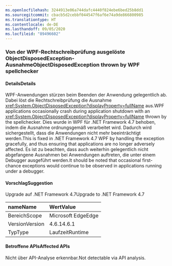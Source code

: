 ```yaml
---
ms.openlocfilehash: 3244913e06a744dafc4440f824ebe6bed25b8dd1
ms.sourcegitcommit: cbacb5d2cebbf044547f6af6e74a9de866800985
ms.translationtype: HT
ms.contentlocale: de-DE
ms.lasthandoff: 09/05/2020
ms.locfileid: "89496602"
---
```

### <a name="objectdisposedexception-thrown-by-wpf-spellchecker"></a><span data-ttu-id="d863c-101">Von der WPF-Rechtschreibprüfung ausgelöste ObjectDisposedException-Ausnahme</span><span class="sxs-lookup"><span data-stu-id="d863c-101">ObjectDisposedException thrown by WPF spellchecker</span></span>

#### <a name="details"></a><span data-ttu-id="d863c-102">Details</span><span class="sxs-lookup"><span data-stu-id="d863c-102">Details</span></span>

<span data-ttu-id="d863c-103">WPF-Anwendungen stürzen beim Beenden der Anwendung gelegentlich ab. Dabei löst die Rechtschreibprüfung die Ausnahme <xref:System.ObjectDisposedException?displayProperty=fullName> aus.</span><span class="sxs-lookup"><span data-stu-id="d863c-103">WPF applications occasionally crash during application shutdown with an <xref:System.ObjectDisposedException?displayProperty=fullName> thrown by the spellchecker.</span></span> <span data-ttu-id="d863c-104">Dies wurde in WPF für .NET Framework 4.7 behoben, indem die Ausnahme ordnungsgemäß verarbeitet wird. Dadurch wird sichergestellt, dass die Anwendungen nicht mehr beeinträchtigt werden.</span><span class="sxs-lookup"><span data-stu-id="d863c-104">This is fixed in .NET Framework 4.7 WPF by handling the exception gracefully, and thus ensuring that applications are no longer adversely affected.</span></span> <span data-ttu-id="d863c-105">Es ist zu beachten, dass auch weiterhin gelegentlich nicht abgefangene Ausnahmen bei Anwendungen auftreten, die unter einem Debugger ausgeführt werden.</span><span class="sxs-lookup"><span data-stu-id="d863c-105">It should be noted that occasional first-chance exceptions would continue to be observed in applications running under a debugger.</span></span>

#### <a name="suggestion"></a><span data-ttu-id="d863c-106">Vorschlag</span><span class="sxs-lookup"><span data-stu-id="d863c-106">Suggestion</span></span>

<span data-ttu-id="d863c-107">Upgrade auf .NET Framework 4.7</span><span class="sxs-lookup"><span data-stu-id="d863c-107">Upgrade to .NET Framework 4.7</span></span>

| <span data-ttu-id="d863c-108">name</span><span class="sxs-lookup"><span data-stu-id="d863c-108">Name</span></span>    | <span data-ttu-id="d863c-109">Wert</span><span class="sxs-lookup"><span data-stu-id="d863c-109">Value</span></span>       |
|:--------|:------------|
| <span data-ttu-id="d863c-110">Bereich</span><span class="sxs-lookup"><span data-stu-id="d863c-110">Scope</span></span>   |<span data-ttu-id="d863c-111">Microsoft Edge</span><span class="sxs-lookup"><span data-stu-id="d863c-111">Edge</span></span>|
|<span data-ttu-id="d863c-112">Version</span><span class="sxs-lookup"><span data-stu-id="d863c-112">Version</span></span>|<span data-ttu-id="d863c-113">4.6.1</span><span class="sxs-lookup"><span data-stu-id="d863c-113">4.6.1</span></span>|
|<span data-ttu-id="d863c-114">Typ</span><span class="sxs-lookup"><span data-stu-id="d863c-114">Type</span></span>|<span data-ttu-id="d863c-115">Laufzeit</span><span class="sxs-lookup"><span data-stu-id="d863c-115">Runtime</span></span>|

#### <a name="affected-apis"></a><span data-ttu-id="d863c-116">Betroffene APIs</span><span class="sxs-lookup"><span data-stu-id="d863c-116">Affected APIs</span></span>

<span data-ttu-id="d863c-117">Nicht über API-Analyse erkennbar.</span><span class="sxs-lookup"><span data-stu-id="d863c-117">Not detectable via API analysis.</span></span>

<!--

#### Affected APIs

Not detectable via API analysis.

-->
